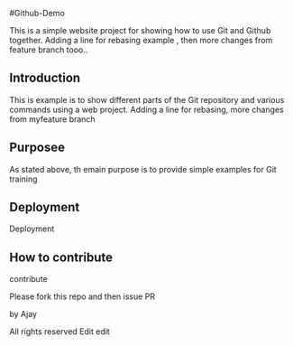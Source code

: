 
#Github-Demo

This is a simple website project for showing how to use Git and Github together. Adding a line for rebasing example , then more changes from feature branch tooo..

## Introduction

This is example is to show different parts of the Git repository and various commands using a web project. Adding a line for rebasing, more changes from myfeature branch

## Purposee

As stated above, th emain purpose is to provide simple examples for Git training

## Deployment
Deployment
## How to contribute

contribute

Please fork this repo and then issue PR

by Ajay


All rights reserved Edit edit